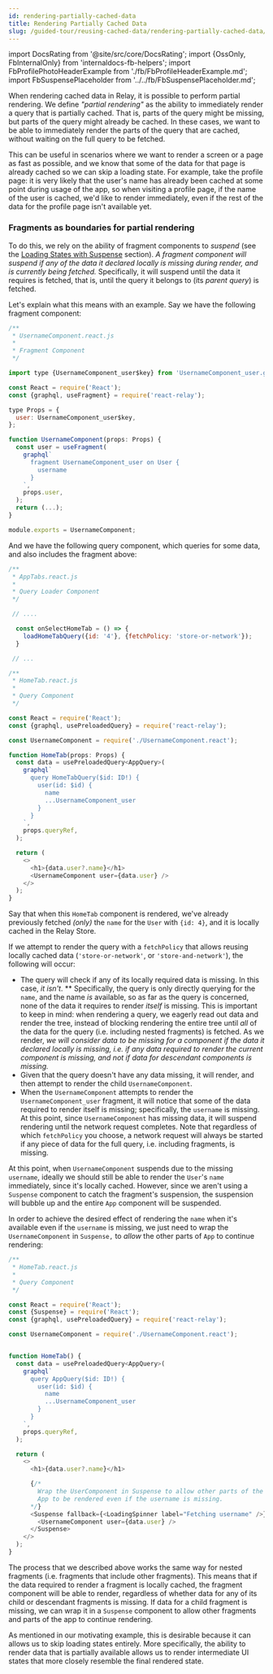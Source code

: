 ```yaml
---
id: rendering-partially-cached-data
title: Rendering Partially Cached Data
slug: /guided-tour/reusing-cached-data/rendering-partially-cached-data/
---
```


import DocsRating from '@site/src/core/DocsRating';
import {OssOnly, FbInternalOnly} from 'internaldocs-fb-helpers';
import FbProfilePhotoHeaderExample from './fb/FbProfileHeaderExample.md';
import FbSuspensePlaceholder from '../../fb/FbSuspensePlaceholder.md';

When rendering cached data in Relay, it is possible to perform partial rendering. We define *"partial rendering"* as the ability to immediately render a query that is partially cached. That is, parts of the query might be missing, but parts of the query might already be cached. In these cases, we want to be able to immediately render the parts of the query that are cached, without waiting on the full query to be fetched.

This can be useful in scenarios where we want to render a screen or a page as fast as possible, and we know that some of the data for that page is already cached so we can skip a loading state. For example, take the profile page: it is very likely that the user's name has already been cached at some point during usage of the app, so when visiting a profile page, if the name of the user is cached, we'd like to render immediately, even if the rest of the data for the profile page isn't available yet.


### Fragments as boundaries for partial rendering

To do this, we rely on the ability of fragment components to *suspend* (see the [Loading States with Suspense](../../rendering/loading-states/) section). *A fragment component will suspend* *if* *any of the data it declared locally is missing during render, and is currently being fetched.* Specifically, it will suspend until the data it requires is fetched, that is, until the query it belongs to (its *parent query*) is fetched.

Let's explain what this means with an example. Say we have the following fragment component:

```js
/**
 * UsernameComponent.react.js
 *
 * Fragment Component
 */

import type {UsernameComponent_user$key} from 'UsernameComponent_user.graphql';

const React = require('React');
const {graphql, useFragment} = require('react-relay');

type Props = {
  user: UsernameComponent_user$key,
};

function UsernameComponent(props: Props) {
  const user = useFragment(
    graphql`
      fragment UsernameComponent_user on User {
        username
      }
    `,
    props.user,
  );
  return (...);
}

module.exports = UsernameComponent;
```


And we have the following query component,  which queries for some data, and also includes the fragment above:

```javascript
/**
 * AppTabs.react.js
 *
 * Query Loader Component
 */

 // ....

  const onSelectHomeTab = () => {
    loadHomeTabQuery({id: '4'}, {fetchPolicy: 'store-or-network'});
  }

 // ...

/**
 * HomeTab.react.js
 *
 * Query Component
 */

const React = require('React');
const {graphql, usePreloadedQuery} = require('react-relay');

const UsernameComponent = require('./UsernameComponent.react');

function HomeTab(props: Props) {
  const data = usePreloadedQuery<AppQuery>(
    graphql`
      query HomeTabQuery($id: ID!) {
        user(id: $id) {
          name
          ...UsernameComponent_user
        }
      }
    `,
    props.queryRef,
  );

  return (
    <>
      <h1>{data.user?.name}</h1>
      <UsernameComponent user={data.user} />
    </>
  );
}
```


Say that when this `HomeTab` component is rendered, we've already previously fetched *(_only_)* the `name` for the `User` with `{id: 4}`, and it is locally cached in the Relay Store.

If we attempt to render the query with a `fetchPolicy` that allows reusing locally cached data (`'store-or-network'`, or `'store-and-network'`), the following will occur:

* The query will check if any of its locally required data is missing. In this case, *it isn't*. ** Specifically, the query is only directly querying for the `name`, and the name *is* available, so as far as the query is concerned, none of the data it requires to render *itself* is missing. This is important to keep in mind: when rendering a query, we eagerly read out data and render the tree, instead of blocking rendering the entire tree until *all* of the data for the query  (i.e. including nested fragments) is fetched. As we render, *we will consider data to be missing for a component if the data it declared locally is missing, i.e. if any data required to render the current component is missing, and _not_ if data for descendant components is missing.*
* Given that the query doesn't have any data missing, it will render, and then attempt to render the child `UsernameComponent`.
* When the `UsernameComponent` attempts to render the `UsernameComponent_user` fragment, it will notice that some of the data required to render itself is missing; specifically, the `username` is missing. At this point, since `UsernameComponent` has missing data, it will suspend rendering until the network request completes. Note that regardless of which `fetchPolicy` you choose, a network request will always be started if any piece of data for the full query, i.e. including fragments, is missing.


At this point, when `UsernameComponent` suspends due to the missing `username`, ideally we should still be able to render the `User`'s `name` immediately, since it's locally cached. However, since we aren't using a `Suspense` component to catch the fragment's suspension, the suspension will bubble up and the entire `App` component will be suspended.

In order to achieve the desired effect of rendering the `name` when it's available even if the `username`  is missing, we just need to wrap the `UsernameComponent` in `Suspense,` to *allow* the other parts of `App` to continue rendering:

```js
/**
 * HomeTab.react.js
 *
 * Query Component
 */

const React = require('React');
const {Suspense} = require('React');
const {graphql, usePreloadedQuery} = require('react-relay');

const UsernameComponent = require('./UsernameComponent.react');


function HomeTab() {
  const data = usePreloadedQuery<AppQuery>(
    graphql`
      query AppQuery($id: ID!) {
        user(id: $id) {
          name
          ...UsernameComponent_user
        }
      }
    `,
    props.queryRef,
  );

  return (
    <>
      <h1>{data.user?.name}</h1>

      {/*
        Wrap the UserComponent in Suspense to allow other parts of the
        App to be rendered even if the username is missing.
      */}
      <Suspense fallback={<LoadingSpinner label="Fetching username" />}>
        <UsernameComponent user={data.user} />
      </Suspense>
    </>
  );
}
```

<FbSuspensePlaceholder />

The process that we described above works the same way for nested fragments (i.e. fragments that include other fragments). This means that if the data required to render a fragment is locally cached, the fragment component will be able to render, regardless of whether data for any of its child or descendant fragments is missing. If data for a child fragment is missing, we can wrap it in a `Suspense` component to allow other fragments and parts of the app to continue rendering.

As mentioned in our motivating example, this is desirable because it can allows us to skip loading states entirely. More specifically, the ability to render data that is partially available allows us to render intermediate UI states that more closely resemble the final rendered state.

<FbProfilePhotoHeaderExample />

<DocsRating />
